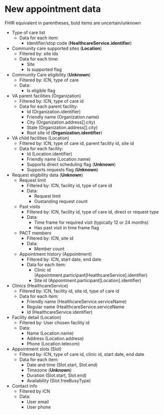 # New appointment data

FHIR equivalent in parentheses, bold items are uncertain/unknown

- Type of care list
   - Data for each item:
      - Identifier/stop code (**HealthcareService.identifier**)
- Community care supported sites (**Location**)
   - Filtered by: site ids
   - Data for each time:
      - Site
      - Is supported flag
- Community Care eligibility (**Unknown**)
   - Filtered by: ICN, type of care
   - Data:
      - Is eligible flag
- VA parent facilities (Organization)
   - Filtered by: ICN, type of care id
   - Data for each parent facility:
      - Id (Organization.identifier)
      - Friendly name (Organization.name)
      - City (Organization.address[].city)
      - State (Organization.address[].city)
      - Root site id (**Organization.identifier**)
- VA child facilities (Location)
   - Filtered by: ICN, type of care id, parent facility id, site id
   - Data for each facility:
      - Id (Location.identifier)
      - Friendly name (Location.name)
      - Supports direct scheduling flag (**Unknown**)
      - Supports requests flag (**Unknown**)
- Request eligibility data (**Unknown**)
   - Request limit
      - Filtered by: ICN, facility id, type of care id
      - Data:
         - Request limit
         - Oustanding request count
   - Past visits
      - Filtered by: ICN, facility id, type of care id, direct or request type
      - Data:
         - Time frame for required visit (typically 12 or 24 months)
         - Has past visit in time frame flag
   - PACT members
      - Filtered by: ICN, site id
      - Data:
         - Member count
   - Appointment history (Appointment)
      - Filtered by: ICN, start date, end date
      - Data for each item:
         - Clinic id (Appointment.participant[HealthcareService].identifier)
         - Site id (Appointment.participant[Location].identifier)
- Clinics (HealthcareService)
   - Filtered by: ICN, facility id, site id, type of care id
   - Data for each item:
      - Friendly name (HealthcareService.serviceName)
      - Regular name (HealthcareService.serviceName
      - Id (HealthcareService.identifier)
- Facility detail (Location)
   - Filtered by: User chosen facility id
   - Data:
      - Name (Location.name)
      - Address (Location.address)
      - Phone (Location.telecom)
- Appointment slots (Slot)
   - Filtered by: ICN, type of care id, clinic id, start date, end date
   - Data for each item:
      - Date and time (Slot.start, Slot.end)
      - Timezone (**Unknown**)
      - Duration (Slot.start, Slot.end)
      - Availability (Slot.freeBusyType)
- Contact info
   - Filtered by ICN
   - Data:
      - User email
      - User phone

